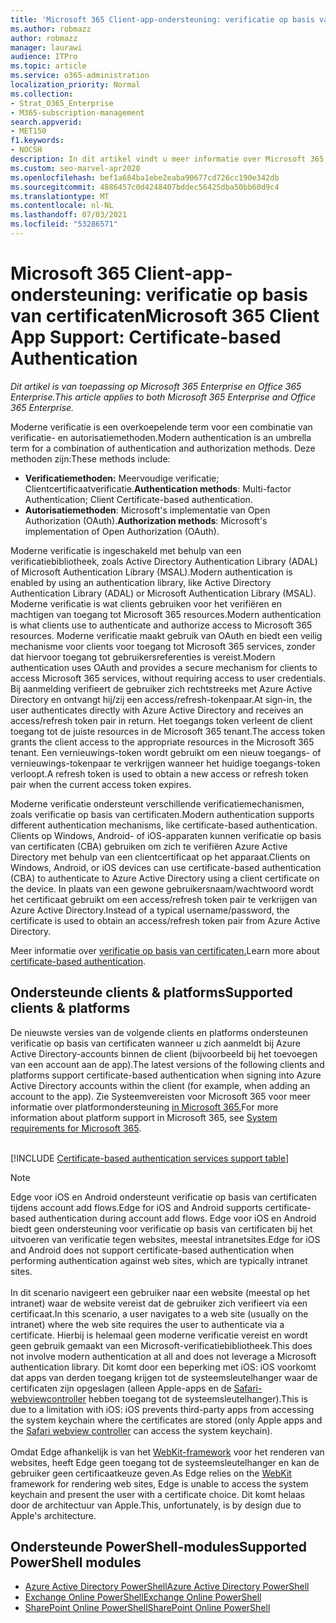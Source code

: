 ```yaml
---
title: 'Microsoft 365 Client-app-ondersteuning: verificatie op basis van certificaten'
ms.author: robmazz
author: robmazz
manager: laurawi
audience: ITPro
ms.topic: article
ms.service: o365-administration
localization_priority: Normal
ms.collection:
- Strat_O365_Enterprise
- M365-subscription-management
search.appverid:
- MET150
f1.keywords:
- NOCSH
description: In dit artikel vindt u meer informatie over Microsoft 365 client-app-ondersteuning voor verificatie op basis van certificaten.
ms.custom: seo-marvel-apr2020
ms.openlocfilehash: bef1a684ba1ebe2eaba90677cd726cc190e342db
ms.sourcegitcommit: 4886457c0d4248407bddec56425dba50bb60d9c4
ms.translationtype: MT
ms.contentlocale: nl-NL
ms.lasthandoff: 07/03/2021
ms.locfileid: "53286571"
---
```

# <a name="microsoft-365-client-app-support-certificate-based-authentication"></a><span data-ttu-id="e1f7f-103">Microsoft 365 Client-app-ondersteuning: verificatie op basis van certificaten</span><span class="sxs-lookup"><span data-stu-id="e1f7f-103">Microsoft 365 Client App Support: Certificate-based Authentication</span></span>

<span data-ttu-id="e1f7f-104">*Dit artikel is van toepassing op Microsoft 365 Enterprise en Office 365 Enterprise.*</span><span class="sxs-lookup"><span data-stu-id="e1f7f-104">*This article applies to both Microsoft 365 Enterprise and Office 365 Enterprise.*</span></span>

<span data-ttu-id="e1f7f-105">Moderne verificatie is een overkoepelende term voor een combinatie van verificatie- en autorisatiemethoden.</span><span class="sxs-lookup"><span data-stu-id="e1f7f-105">Modern authentication is an umbrella term for a combination of authentication and authorization methods.</span></span> <span data-ttu-id="e1f7f-106">Deze methoden zijn:</span><span class="sxs-lookup"><span data-stu-id="e1f7f-106">These methods include:</span></span>

- <span data-ttu-id="e1f7f-107">**Verificatiemethoden:** Meervoudige verificatie; Clientcertificaatverificatie.</span><span class="sxs-lookup"><span data-stu-id="e1f7f-107">**Authentication methods**: Multi-factor Authentication; Client Certificate-based authentication.</span></span>
- <span data-ttu-id="e1f7f-108">**Autorisatiemethoden**: Microsoft's implementatie van Open Authorization (OAuth).</span><span class="sxs-lookup"><span data-stu-id="e1f7f-108">**Authorization methods**: Microsoft's implementation of Open Authorization (OAuth).</span></span>

<span data-ttu-id="e1f7f-109">Moderne verificatie is ingeschakeld met behulp van een verificatiebibliotheek, zoals Active Directory Authentication Library (ADAL) of Microsoft Authentication Library (MSAL).</span><span class="sxs-lookup"><span data-stu-id="e1f7f-109">Modern authentication is enabled by using an authentication library, like Active Directory Authentication Library (ADAL) or Microsoft Authentication Library (MSAL).</span></span> <span data-ttu-id="e1f7f-110">Moderne verificatie is wat clients gebruiken voor het verifiëren en machtigen van toegang tot Microsoft 365 resources.</span><span class="sxs-lookup"><span data-stu-id="e1f7f-110">Modern authentication is what clients use to authenticate and authorize access to Microsoft 365 resources.</span></span> <span data-ttu-id="e1f7f-111">Moderne verificatie maakt gebruik van OAuth en biedt een veilig mechanisme voor clients voor toegang tot Microsoft 365 services, zonder dat hiervoor toegang tot gebruikersreferenties is vereist.</span><span class="sxs-lookup"><span data-stu-id="e1f7f-111">Modern authentication uses OAuth and provides a secure mechanism for clients to access Microsoft 365 services, without requiring access to user credentials.</span></span> <span data-ttu-id="e1f7f-112">Bij aanmelding verifieert de gebruiker zich rechtstreeks met Azure Active Directory en ontvangt hij/zij een access/refresh-tokenpaar.</span><span class="sxs-lookup"><span data-stu-id="e1f7f-112">At sign-in, the user authenticates directly with Azure Active Directory and receives an access/refresh token pair in return.</span></span> <span data-ttu-id="e1f7f-113">Het toegangs token verleent de client toegang tot de juiste resources in de Microsoft 365 tenant.</span><span class="sxs-lookup"><span data-stu-id="e1f7f-113">The access token grants the client access to the appropriate resources in the Microsoft 365 tenant.</span></span> <span data-ttu-id="e1f7f-114">Een vernieuwings-token wordt gebruikt om een nieuw toegangs- of vernieuwings-tokenpaar te verkrijgen wanneer het huidige toegangs-token verloopt.</span><span class="sxs-lookup"><span data-stu-id="e1f7f-114">A refresh token is used to obtain a new access or refresh token pair when the current access token expires.</span></span>

<span data-ttu-id="e1f7f-115">Moderne verificatie ondersteunt verschillende verificatiemechanismen, zoals verificatie op basis van certificaten.</span><span class="sxs-lookup"><span data-stu-id="e1f7f-115">Modern authentication supports different authentication mechanisms, like certificate-based authentication.</span></span> <span data-ttu-id="e1f7f-116">Clients op Windows, Android- of iOS-apparaten kunnen verificatie op basis van certificaten (CBA) gebruiken om zich te verifiëren Azure Active Directory met behulp van een clientcertificaat op het apparaat.</span><span class="sxs-lookup"><span data-stu-id="e1f7f-116">Clients on Windows, Android, or iOS devices can use certificate-based authentication (CBA) to authenticate to Azure Active Directory using a client certificate on the device.</span></span> <span data-ttu-id="e1f7f-117">In plaats van een gewone gebruikersnaam/wachtwoord wordt het certificaat gebruikt om een access/refresh token pair te verkrijgen van Azure Active Directory.</span><span class="sxs-lookup"><span data-stu-id="e1f7f-117">Instead of a typical username/password, the certificate is used to obtain an access/refresh token pair from Azure Active Directory.</span></span>

<span data-ttu-id="e1f7f-118">Meer informatie over [verificatie op basis van certificaten.](/azure/active-directory/authentication/active-directory-certificate-based-authentication-get-started)</span><span class="sxs-lookup"><span data-stu-id="e1f7f-118">Learn more about [certificate-based authentication](/azure/active-directory/authentication/active-directory-certificate-based-authentication-get-started).</span></span>

## <a name="supported-clients--platforms"></a><span data-ttu-id="e1f7f-119">Ondersteunde clients & platforms</span><span class="sxs-lookup"><span data-stu-id="e1f7f-119">Supported clients & platforms</span></span>

<span data-ttu-id="e1f7f-120">De nieuwste versies van de volgende clients en platforms ondersteunen verificatie op basis van certificaten wanneer u zich aanmeldt bij Azure Active Directory-accounts binnen de client (bijvoorbeeld bij het toevoegen van een account aan de app).</span><span class="sxs-lookup"><span data-stu-id="e1f7f-120">The latest versions of the following clients and platforms support certificate-based authentication when signing into Azure Active Directory accounts within the client (for example, when adding an account to the app).</span></span> <span data-ttu-id="e1f7f-121">Zie Systeemvereisten voor Microsoft 365 voor meer informatie over platformondersteuning [in Microsoft 365.](/microsoft-365/microsoft-365-and-office-resources)</span><span class="sxs-lookup"><span data-stu-id="e1f7f-121">For more information about platform support in Microsoft 365, see [System requirements for Microsoft 365](/microsoft-365/microsoft-365-and-office-resources).</span></span>
<br>
<br>

[!INCLUDE [Certificate-based authentication services support table](../includes/microsoft-365-client-support-certificate-based-authentication-include.md)]

> [!NOTE]
> <span data-ttu-id="e1f7f-122">Edge voor iOS en Android ondersteunt verificatie op basis van certificaten tijdens account add flows.</span><span class="sxs-lookup"><span data-stu-id="e1f7f-122">Edge for iOS and Android supports certificate-based authentication during account add flows.</span></span> <span data-ttu-id="e1f7f-123">Edge voor iOS en Android biedt geen ondersteuning voor verificatie op basis van certificaten bij het uitvoeren van verificatie tegen websites, meestal intranetsites.</span><span class="sxs-lookup"><span data-stu-id="e1f7f-123">Edge for iOS and Android does not support certificate-based authentication when performing authentication against web sites, which are typically intranet sites.</span></span> <br><br>  <span data-ttu-id="e1f7f-124">In dit scenario navigeert een gebruiker naar een website (meestal op het intranet) waar de website vereist dat de gebruiker zich verifieert via een certificaat.</span><span class="sxs-lookup"><span data-stu-id="e1f7f-124">In this scenario, a user navigates to a web site (usually on the intranet) where the web site requires the user to authenticate via a certificate.</span></span> <span data-ttu-id="e1f7f-125">Hierbij is helemaal geen moderne verificatie vereist en wordt geen gebruik gemaakt van een Microsoft-verificatiebibliotheek.</span><span class="sxs-lookup"><span data-stu-id="e1f7f-125">This does not involve modern authentication at all and does not leverage a Microsoft authentication library.</span></span> <span data-ttu-id="e1f7f-126">Dit komt door een beperking met iOS: iOS voorkomt dat apps van derden toegang krijgen tot de systeemsleutelhanger waar de certificaten zijn opgeslagen (alleen Apple-apps en de [Safari-webviewcontroller](https://developer.apple.com/documentation/safariservices/sfsafariviewcontroller) hebben toegang tot de systeemsleutelhanger).</span><span class="sxs-lookup"><span data-stu-id="e1f7f-126">This is due to a limitation with iOS: iOS prevents third-party apps from accessing the system keychain where the certificates are stored (only Apple apps and the [Safari webview controller](https://developer.apple.com/documentation/safariservices/sfsafariviewcontroller) can access the system keychain).</span></span> <br><br> <span data-ttu-id="e1f7f-127">Omdat Edge afhankelijk is van het [WebKit-framework](https://developer.apple.com/documentation/webkit) voor het renderen van websites, heeft Edge geen toegang tot de systeemsleutelhanger en kan de gebruiker geen certificaatkeuze geven.</span><span class="sxs-lookup"><span data-stu-id="e1f7f-127">As Edge relies on the [WebKit](https://developer.apple.com/documentation/webkit) framework for rendering web sites, Edge is unable to access the system keychain and present the user with a certificate choice.</span></span> <span data-ttu-id="e1f7f-128">Dit komt helaas door de architectuur van Apple.</span><span class="sxs-lookup"><span data-stu-id="e1f7f-128">This, unfortunately, is by design due to Apple's architecture.</span></span>

## <a name="supported-powershell-modules"></a><span data-ttu-id="e1f7f-129">Ondersteunde PowerShell-modules</span><span class="sxs-lookup"><span data-stu-id="e1f7f-129">Supported PowerShell modules</span></span>

- [<span data-ttu-id="e1f7f-130">Azure Active Directory PowerShell</span><span class="sxs-lookup"><span data-stu-id="e1f7f-130">Azure Active Directory PowerShell</span></span>](/powershell/azure/active-directory/overview)
- [<span data-ttu-id="e1f7f-131">Exchange Online PowerShell</span><span class="sxs-lookup"><span data-stu-id="e1f7f-131">Exchange Online PowerShell</span></span>](/powershell/exchange/exchange-online-powershell)
- [<span data-ttu-id="e1f7f-132">SharePoint Online PowerShell</span><span class="sxs-lookup"><span data-stu-id="e1f7f-132">SharePoint Online PowerShell</span></span>](/powershell/sharepoint/sharepoint-online/connect-sharepoint-online)
